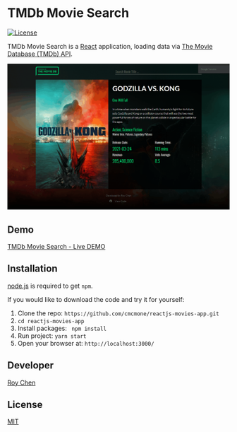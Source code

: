 # TMDb Movie Search
[![License](https://img.shields.io/badge/license-MIT-blue.svg?style=flat-square)](https://github.com/cmcmone/reactjs-movies-app/blob/master/LICENSE)

TMDb Movie Search is a [React](http://facebook.github.io/react/index.html) application, loading data via [The Movie Database (TMDb) API](https://www.themoviedb.org/documentation/api).

![](https://github.com/cmcmone/reactjs-movies-app/blob/master/docs/images/the%20movie%20db.gif?raw=true)

## Demo
[TMDb Movie Search - Live DEMO](https://reactmoviesapp.azurewebsites.net)

## Installation
[node.js](https://nodejs.org/) is required to get ``npm``.

If you would like to download the code and try it for yourself:

1. Clone the repo: `https://github.com/cmcmone/reactjs-movies-app.git`
2. `cd reactjs-movies-app`
3. Install packages: ` npm install`
4. Run project: `yarn start`
5. Open your browser at: `http://localhost:3000/`

## Developer
[Roy Chen](https://github.com/cmcmone)

## License
[MIT](https://github.com/cmcmone/reactjs-movies-app/blob/master/LICENSE)
